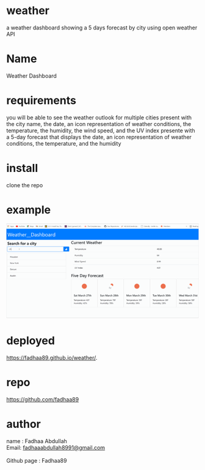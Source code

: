 # weather
a weather dashboard showing a 5 days forecast by city using open weather API

# Name 
 Weather Dashboard

# requirements
you will be able to see the weather outlook for multiple cities
present with the city name, the date, an icon representation of weather conditions, the temperature, the humidity, the wind speed, and the UV index
 presente with a 5-day forecast that displays the date, an icon representation of weather conditions, the temperature, and the humidity

# install
clone the repo

# example 
![Example Gif](./assets/images/example.gif)
 
# deployed
https://fadhaa89.github.io/weather/.


# repo
https://github.com/fadhaa89



# author 
name : Fadhaa Abdullah <br>
Email: fadhaaabdullah8991@gmail.com <br>  
Github page : Fadhaa89
